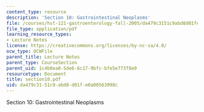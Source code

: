 ```yaml
---
content_type: resource
description: 'Section 10: Gastrointestinal Neoplasms'
file: /courses/hst-121-gastroenterology-fall-2005/da479c3151c9abd8d01fe0a00563998c_section10.pdf
file_type: application/pdf
learning_resource_types:
- Lecture Notes
license: https://creativecommons.org/licenses/by-nc-sa/4.0/
ocw_type: OCWFile
parent_title: Lecture Notes
parent_type: CourseSection
parent_uid: 1c4b8ea0-5de6-6c17-9bfc-bfe5e773f8e0
resourcetype: Document
title: section10.pdf
uid: da479c31-51c9-abd8-d01f-e0a00563998c
---
```

Section 10: Gastrointestinal Neoplasms